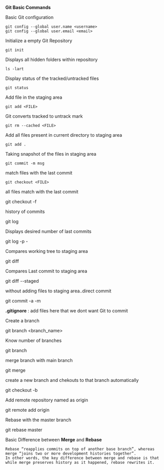 **Git Basic Commands**

Basic Git configuration

    git config --global user.name <username>
    git config --global user.email <email>

  
Initialize a empty Git Repository

    git init 

Displays all hidden folders within repository  

    ls -lart 

Display status of the tracked/untracked files

    git status 

Add file in the staging area  

    git add <FILE> 

Git converts tracked to untrack mark  
    
    git rm --cached <FILE> 
  
Add all files present in current directory to staging area  
    
    git add . 

Taking snapshot of the files in staging area
    
    git commit -m msg 
  
match files with the last commit  
    
    git checkout <FILE> 

all files match with the last commit  
    
   git checkout -f 

history of commits  
    
   git log
  
Displays desired number of last commits
    
   git log -p -<number> 
  
Compares working tree to staging area  
    
   git diff
  
Compares Last commit to staging area  
    
   git diff --staged 
  
without adding files to staging area..direct commit  
    
   git commit -a -m <msg> 

**.gitignore** : add files here that we dont want Git to commit
  
Create a branch  
    
   git branch <branch_name>

Know number of branches
    
   git branch
  
merge branch with main branch  
   
   git merge <branchname> 
  
create a new branch and chekouts to that branch automatically 
    
   git checkout -b <newbranchname>

Add remote repository named as origin  
    
   git remote add origin <url> 

Rebase with the master branch   
    
   git rebase master  
  
 Basic Difference between **Merge** and **Rebase**
  
    Rebase “reapplies commits on top of another base branch”, whereas merge “joins two or more development histories together”. 
    In other words, the key difference between merge and rebase is that while merge preserves history as it happened, rebase rewrites it.
